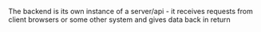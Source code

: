The backend is its own instance of a server/api - it receives requests from client browsers or some other system and gives data back in return